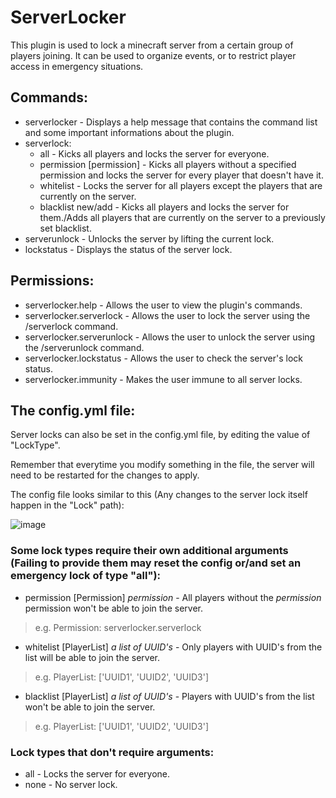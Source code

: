# ServerLocker
This plugin is used to lock a minecraft server from a certain group of players joining. It can be used to organize events, or to restrict player access in emergency situations.

## Commands:
  * serverlocker - Displays a help message that contains the command list and some important informations about the plugin.
  * serverlock:
    * all - Kicks all players and locks the server for everyone.
    * permission [permission] - Kicks all players without a specified permission and locks the server for every player that doesn't have it.
    *  whitelist - Locks the server for all players except the players that are currently on the server.
    * blacklist new/add - Kicks all players and locks the server for them./Adds all players that are currently on the server to a previously set blacklist.
  * serverunlock -  Unlocks the server by lifting the current lock.
  * lockstatus - Displays the status of the server lock.

## Permissions:
  * serverlocker.help - Allows the user to view the plugin's commands.
  * serverlocker.serverlock - Allows the user to lock the server using the /serverlock command.
  * serverlocker.serverunlock - Allows the user to unlock the server using the /serverunlock command.
  * serverlocker.lockstatus - Allows the user to check the server's lock status.
  * serverlocker.immunity - Makes the user immune to all server locks.

## The config.yml file:
Server locks can also be set in the config.yml file, by editing the value of "LockType".

Remember that everytime you modify something in the file, the server will need to be restarted for the changes to apply.

The config file looks similar to this (Any changes to the server lock itself happen in the "Lock" path):

![image](https://github.com/v3ksi4k/ServerLocker/assets/147096926/311c4772-a148-4534-9784-2d6a3d34c44c)

### Some lock types require their own additional arguments **(Failing to provide them may reset the config or/and set an emergency lock of type "all")**:
  * permission [Permission] _permission_ - All players without the *permission* permission won't be able to join the server.
  > e.g. Permission: serverlocker.serverlock
  * whitelist [PlayerList] _a list of UUID's_ - Only players with UUID's from the list will be able to join the server.
  > e.g. PlayerList: ['UUID1', 'UUID2', 'UUID3']
  * blacklist [PlayerList] _a list of UUID's_ - Players with UUID's from the list won't be able to join the server.
  > e.g. PlayerList: ['UUID1', 'UUID2', 'UUID3']
  
### Lock types that don't require arguments:
  * all - Locks the server for everyone.
  * none - No server lock.
